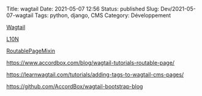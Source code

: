 Title: wagtail
Date: 2021-05-07 12:56
Status: published
Slug: Dev/2021-05-07-wagtail
Tags: python, django, CMS
Category: Développement


[Wagtail](https://github.com/wagtail/wagtail)

[L10N](https://www.wagtail-localize.org/)

[RoutablePageMixin](https://docs.wagtail.io/en/stable/reference/contrib/routablepage.html)

<https://www.accordbox.com/blog/wagtail-tutorials-routable-page/>

<https://learnwagtail.com/tutorials/adding-tags-to-wagtail-cms-pages/>

<https://github.com/AccordBox/wagtail-bootstrap-blog>
